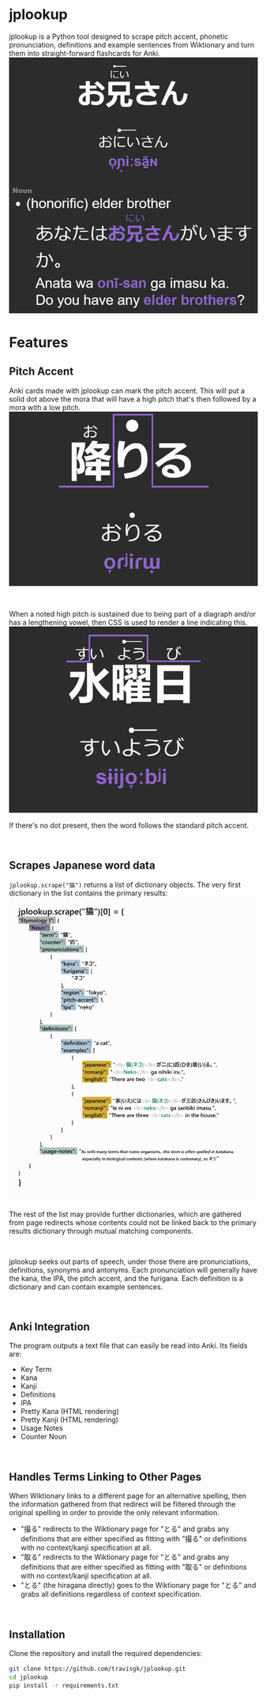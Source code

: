 # jplookup
jplookup is a Python tool designed to scrape pitch accent, phonetic pronunciation, definitions and example sentences from Wiktionary and turn them into straight-forward flashcards for Anki.
![oniisan](example-outputs/oniisan-sample.png)

# Features
## Pitch Accent
Anki cards made with jplookup can mark the pitch accent.
This will put a solid dot above the mora that will have a high pitch that's then followed by a mora with a low pitch.
![oriru](example-outputs/oriru-sample.png)

<br>

When a noted high pitch is sustained due to being part of a diagraph and/or has a lengthening vowel, then CSS is used to render a line indicating this.
![suiyoobi](example-outputs/suiyoobi-sample.png)

If there's no dot present, then the word follows the standard pitch accent.

<br>

## Scrapes Japanese word data
`jplookup.scrape("猫")` returns a list of dictionary objects.
The very first dictionary in the list contains the primary results:
![neko](example-outputs/neko-sample.png)

The rest of the list may provide further dictionaries, which are gathered from page redirects whose contents could not be linked back to the primary results dictionary through mutual matching components.

<br>

jplookup seeks out parts of speech, under those there are pronunciations, definitions, synonyms and antonyms. Each pronunciation will generally have the kana, the IPA, the pitch accent, and the furigana. Each definition is a dictionary and can contain example sentences.

<br>

## Anki Integration 
The program outputs a text file that can easily be read into Anki.
Its fields are:
- Key Term
- Kana
- Kanji
- Definitions
- IPA
- Pretty Kana (HTML rendering)
- Pretty Kanji (HTML rendering)
- Usage Notes
- Counter Noun

<br>

## Handles Terms Linking to Other Pages
When Wiktionary links to a different page for an alternative spelling, then the information gathered from that redirect will be filtered through the original spelling in order to provide the only relevant information. 
- "撮る" redirects to the Wiktionary page for "とる" and grabs any definitions that are either specified as fitting with "撮る" or definitions with no context/kanji specification at all.
- "取る" redirects to the Wiktionary page for "とる" and grabs any definitions that are either specified as fitting with "取る" or definitions with no context/kanji specification at all.
- "とる" (the hiragana directly) goes to the Wiktionary page for "とる" and grabs all definitions regardless of context specification.

<br>

## Installation

Clone the repository and install the required dependencies:

```bash
git clone https://github.com/travisgk/jplookup.git
cd jplookup
pip install -r requirements.txt
```
